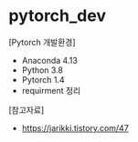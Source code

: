 # pytorch_dev

[Pytorch 개발환경]
- Anaconda 4.13
- Python 3.8
- Pytorch 1.4
- requirment 정리

[참고자료]
- https://jarikki.tistory.com/47
